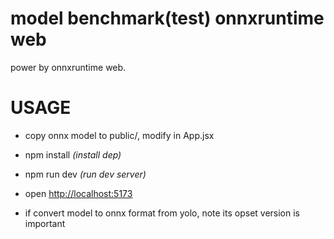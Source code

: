 # model benchmark(test) onnxruntime web

power by onnxruntime web.

# USAGE

* copy onnx model to public/, modify in App.jsx

* npm install _(install dep)_

* npm run dev _(run dev server)_

* open <http://localhost:5173>

* if convert model to onnx format from yolo, note its opset version is important
